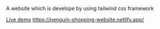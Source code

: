 A website which is develope by using tailwind css framework

[Live demo](https://penguin-shopping-website.netlify.app/)
https://penguin-shopping-website.netlify.app/
